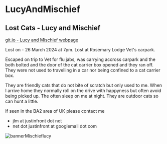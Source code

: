 # LucyAndMischief
## Lost Cats - Lucy and Mischief
  
[ git.io - Lucy and Mischief webpage ](http://www.nanjizal.github.io/lucyandmischief/)
  
Lost on - 26 March 2024 at 7pm.
Lost at Rosemary Lodge Vet's carpark.
  
Escaped on trip to Vet for flu jabs, was carrying accross carpark and the both bolted and the door of the cat carrier box opened and they ran off.
They were not used to travelling in a car nor being confined to a cat carrier box.

They are friendly cats that do not bite of scratch but only used to me. When I arrive home they normally roll on the drive with happyness but often avoid being picked up. The often sleep on me at night. They are outdoor cats so can hunt a little.

If seen in the BA2 area of UK please contact me 
- jlm at justinfront dot net   
- net dot justinfront at googlemail dot com

![bannerMischieflucy](https://github.com/nanjizal/LucyAndMischief/assets/20134338/b6e558c1-af8b-41d6-81df-e457a886983a)
